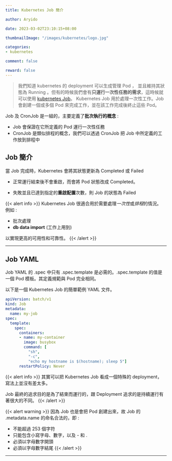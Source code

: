 ```yaml
---
title: Kubernetes Job 簡介

author: Aryido

date: 2023-03-02T23:10:15+08:00

thumbnailImage: "/images/kubernetes/logo.jpg"

categories:
- kubernetes

comment: false

reward: false
---
```

<!--BODY-->
> 我們知道 kubernetes 的 deployment 可以生成管理 Pod ， 並且維持其狀態為 Running 。但有的時候我們會有**只運行一次性任務的需求**，這時候就可以使用  [kubernetes Job](https://kubernetes.io/zh-cn/docs/concepts/workloads/controllers/job/)。 Kubernetes Job 用於處理一次性工作。Job 會創建一個或多個 Pod 來完成工作，並在該工作完成後終止這些 Pod。
<!--more-->

Job 及 CronJob 是一組的，主要定義了**批次執行的概念** :
- Job 會保證在它所定義的 Pod 運行一次性任務
- CronJob 是類似排程的概念，我們可以透過 CronJob 把 Job 中所定義的工作放到排程中

## Job 簡介

當 Job 完成時，Kubernetes 會將其狀態更新為 Completed 或 Failed

- 正常運行結束後不會重啟，而會將 Pod 狀態改成 Completed。

- 失敗並且已達到指定的**重啟配置**次數，則 Job 的狀態為 Failed

{{< alert info >}}
Kubernetes Job 很適合用於需要處理*一次性*或*排程*的情況。
例如 :
- 批次處理
- **db data import** (工作上用到)

以實現更高的可用性和可靠性。
{{< /alert >}}

---

## Job YAML

Job YAML 的 .spec 中只有 .spec.template 是必需的。.spec.template 的值是一個 Pod 模板。其定義規範與 Pod 完全相同。

以下是一個 Kubernetes Job 的簡單範例 YAML 文件。

```yaml
apiVersion: batch/v1
kind: Job
metadata:
  name: my-job
spec:
  template:
    spec:
      containers:
      - name: my-container
        image: busybox
        command: [
          "sh",
          "-c",
          "echo my hostname is $(hostname); sleep 5"]
      restartPolicy: Never
```
{{< alert info >}}
其實可以把 Kubernetes Job 看成一個特殊的 deployment， 寫法上並沒有差太多。

Job 最終的追求目的是為了結束而運行的，跟 Deployment 追求的是持續運行有著很大的不同。
{{< /alert >}}

{{< alert warning >}}
因為 Job 也是會把 Pod 創建出來，故 Job 的 .metadata.name 的命名合法的，即 :
- 不能超過 253 個字符
- 只能包含小寫字母、數字，以及 - 和 .
- 必須以字母數字開頭
- 必須以字母數字結尾
{{< /alert >}}

---